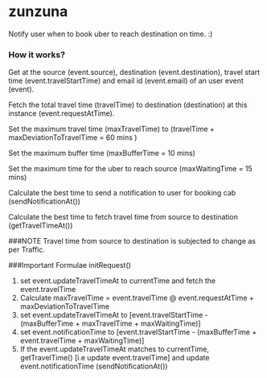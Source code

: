 # zunzuna
Notify user when to book uber to reach destination on time. :)

### How it works?
Get at the source (event.source), destination (event.destination), travel start time (event.travelStartTime) and email id (event.email) of an user event (event).

Fetch the total travel time (travelTime) to destination (destination) at this instance (event.requestAtTime).

Set the maximum travel time (maxTravelTime) to (travelTime + maxDeviationToTravelTime = 60 mins )

Set the maximum buffer time (maxBufferTime = 10 mins)

Set the maximum time for the uber to reach source (maxWaitingTime = 15 mins) 

Calculate the best time to send a notification to user for booking cab (sendNotificationAt())

Calculate the best time to fetch travel time from source to destination (getTravelTimeAt())

###NOTE
Travel time from source to destination is subjected to change as per Traffic.

###Important Formulae
initRequest()

1. set event.updateTravelTimeAt to currentTime and fetch the event.travelTime
2. Calculate maxTravelTime = event.travelTime @ event.requestAtTime + maxDeviationToTravelTime
3. set event.updateTravelTimeAt to [event.travelStartTime - (maxBufferTime + maxTravelTime + maxWaitingTime)]
4. set event.notificationTime to [event.travelStartTime - (maxBufferTime + event.travelTime + maxWaitingTime)]
5. If the event.updateTravelTimeAt matches to currentTime, getTravelTime() [i.e update event.travelTime] and update event.notificationTime (sendNotificationAt())
